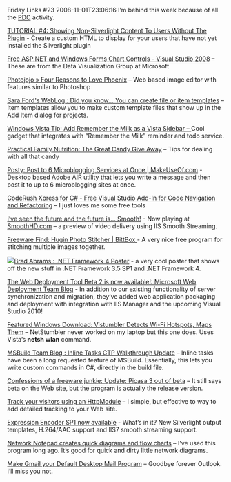 Friday Links #23
2008-11-01T23:06:16
I’m behind this week because of all the [PDC](http://www.microsoftpdc.com) activity.

[TUTORIAL #4: Showing Non-Silverlight Content To Users Without The Plugin](http://www.jeffblankenburg.com/2008/09/tutorial-showing-non-silverlight.aspx) - Create a custom HTML to display for your users that have not yet installed the Silverlight plugin

[Free ASP.NET and Windows Forms Chart Controls - Visual Studio 2008](http://davidhayden.com/blog/dave/archive/2008/10/26/FreeASPNETWindowsFormsChartControlsVisualStudio2008.aspx) – These are from the Data Visualization Group at Microsoft

[Photojojo » Four Reasons to Love Phoenix](http://photojojo.com/cdn/websites/free-aviary-phoenix-image-editor/) – Web based image editor with features similar to Photoshop

[Sara Ford's WebLog : Did you know… You can create file or item templates](http://blogs.msdn.com/saraford/archive/2008/10/27/did-you-know-you-can-create-file-or-item-templates-343.aspx) – Item templates allow you to make custom template files that show up in the Add Item dialog for projects.

[Windows Vista Tip: Add Remember the Milk as a Vista Sidebar – ](http://lifehacker.com/5069087/add-remember-the-milk-as-a-vista-sidebar-gadget)Cool gadget that integrates with “Remember the Milk” reminder and todo service.

[Practical Family Nutrition: The Great Candy Give Away](http://practicalfamilynutrition.blogspot.com/2008/10/great-candy-give-away.html) – Tips for dealing with all that candy

[Posty: Post to 6 Microblogging Services at Once | MakeUseOf.com](http://www.makeuseof.com/dir/posty-post-messages-6-microbloging-services/) - Desktop based Adobe AIR utility that lets you write a message and then post it to up to 6 microblogging sites at once.

[CodeRush Xpress for C# - Free Visual Studio Add-In for Code Navigation and Refactoring](http://davidhayden.com/blog/dave/archive/2008/10/28/CodeRushXpressCSharpFreeVisualStudio2008AddInCodeNavigationRefactoring.aspx) – I just loves me some free tools

[I’ve seen the future and the future is… Smooth!](http://blogs.iis.net/jboch/archive/2008/10/28/i-ve-seen-the-future-and-the-future-is-smooth.aspx) - Now playing at [SmoothHD.com](http://www.SmoothHD.com/) – a preview of video delivery using IIS Smooth Streaming.

[Freeware Find: Hugin Photo Stitcher | BittBox ](http://www.bittbox.com/software/freeware-find-hugin-photo-stitcher/)- A very nice free program for stitching multiple images together.

[](http://blogs.msdn.com/brada/archive/2008/10/29/net-framework-4-poster.aspx)[![](http://blogs.msdn.com/blogfiles/brada/WindowsLiveWriter/55ff37220b2c.NETFramework4Poster_67A1/PDC2008-NETFX4_thumb.png)](http://blogs.iis.net/msdeploy/archive/2008/10/29/the-web-deployment-tool-beta-2-is-now-available.aspx)[Brad Abrams : .NET Framework 4 Poster](http://blogs.msdn.com/brada/archive/2008/10/29/net-framework-4-poster.aspx) - a very cool poster that shows off the new stuff in .NET Framework 3.5 SP1 and .NET Framework 4. 

[The Web Deployment Tool Beta 2 is now available!: Microsoft Web Deployment Team Blog](http://blogs.iis.net/msdeploy/archive/2008/10/29/the-web-deployment-tool-beta-2-is-now-available.aspx) - In addition to our existing functionality of server synchronization and migration, they’ve added web application packaging and deployment with integration with IIS Manager and the upcoming Visual Studio 2010!

[Featured Windows Download: Vistumbler Detects Wi-Fi Hotspots, Maps Them](http://lifehacker.com/5071140/vistumbler-detects-wi+fi-hotspots-maps-them) – NetStumbler never worked on my laptop but this one does. Uses Vista’s **netsh wlan** command.

[MSBuild Team Blog : Inline Tasks CTP Walkthrough Update](http://blogs.msdn.com/msbuild/archive/2008/11/01/Chuck-England.aspx) – Inline tasks have been a long requested feature of MSBuild. Essentially, this lets you write custom commands in C#, directly in the build file.

[Confessions of a freeware junkie: Update: Picasa 3 out of beta](http://thefreewarejunkie.com/2008/10/update-picasa-3-out-of-beta.html) – It still says beta on the Web site, but the program is actually the release version.

[Track your visitors using an HttpModule](http://blog.madskristensen.dk/post/Track-your-visitors-using-an-HttpModule.aspx) – I simple, but effective to way to add detailed tracking to your Web site.

[Expression Encoder SP1 now available](http://timheuer.com/blog/archive/2008/10/31/expression-sp1-now-available-with-silverlight-2-templates.aspx) - What’s in it? New Silverlight output templates, H.264/AAC support and IIS7 smooth streaming support.

[Network Notepad creates quick diagrams and flow charts](http://www.downloadsquad.com/2008/10/31/network-notepad-creates-quick-diagrams-and-flow-charts/) – I’ve used this program long ago. It’s good for quick and dirty little network diagrams.

[Make Gmail your Default Desktop Mail Program](http://www.makeuseof.com/tag/make-gmail-your-default-desktop-mail-program-windows/) – Goodbye forever Outlook. I’ll miss you not.
